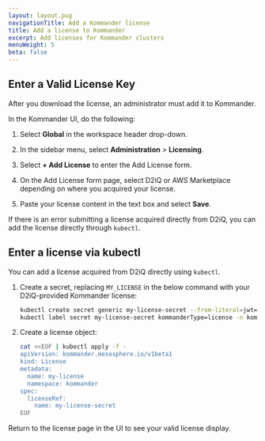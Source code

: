 ```yaml
---
layout: layout.pug
navigationTitle: Add a Kommander license
title: Add a license to Kommander
excerpt: Add licenses for Kommander clusters
menuWeight: 5
beta: false
---
```


## Enter a Valid License Key

After you download the license, an administrator must add it to Kommander.

In the Kommander UI, do the following:

1.  Select **Global** in the workspace header drop-down.

1.  In the sidebar menu, select **Administration** > **Licensing**.

1.  Select **+ Add License** to enter the Add License form.

1.  On the Add License form page, select D2iQ or AWS Marketplace depending on where you acquired your license.

1.  Paste your license content in the text box and select **Save**.

If there is an error submitting a license acquired directly from D2iQ, you can add the license directly through `kubectl`.

## Enter a license via kubectl

You can add a license acquired from D2iQ directly using `kubectl`.

1.  Create a secret, replacing `MY_LICENSE` in the below command with your D2iQ-provided Kommander license:

    ```bash
    kubectl create secret generic my-license-secret --from-literal=jwt=MY_LICENSE -n kommander
    kubectl label secret my-license-secret kommanderType=license -n kommander
    ```

1.  Create a license object:

    ```bash
    cat <<EOF | kubectl apply -f -
    apiVersion: kommander.mesosphere.io/v1beta1
    kind: License
    metadata:
      name: my-license
      namespace: kommander
    spec:
      licenseRef:
        name: my-license-secret
    EOF
    ```

Return to the license page in the UI to see your valid license display.
